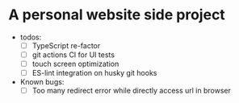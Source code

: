 # A personal website side project
- todos:
  - [ ] TypeScript re-factor
  - [ ] git actions CI for UI tests
  - [ ] touch screen optimization
  - [ ] ES-lint integration on husky git hooks
- Known bugs:
  - [ ] Too many redirect error while directly access url in browser
